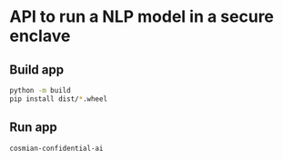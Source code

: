 # API to run a NLP model in a secure enclave

## Build app

```sh
python -m build
pip install dist/*.wheel
```

## Run app

```sh
cosmian-confidential-ai
```
